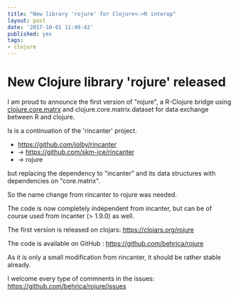 ```yaml
---
title: "New library 'rojure' for Clojure<->R interop"
layout: post
date: '2017-10-01 11:40:42'
published: yes
tags:
- clojure
---
```


# New Clojure library 'rojure' released #

I am proud to announce  the first version of "rojure",
a R-Clojure bridge using [clojure.core.matrx](https://github.com/mikera/core.matrix) and 
clojure.core.matrix.dataset for data exchange between R and clojure.

Is is a continuation of the 'rincanter' project.

* <https://github.com/jolby/rincanter>
* -> <https://github.com/skm-ice/rincanter>
* ->     rojure

but replacing the dependency to "incanter" and its data structures with dependencies on "core.matrix".

So the name change from rincanter to rojure was needed.

The code is now completely independent from incanter, but can be of course used from incanter (> 1.9.0)
as well.

The first version is released on clojars:
<https://clojars.org/rojure>

The code is available on GitHub : <https://github.com/behrica/rojure>

As it is only a small modification from rincanter, it should be rather stable already.


I welcome every type of commnents in the issues: <https://github.com/behrica/rojure/issues>
